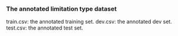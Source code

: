 ### The annotated limitation type dataset

train.csv: the annotated training set. 
dev.csv: the annotated dev set. 
test.csv: the annotated test set. 
